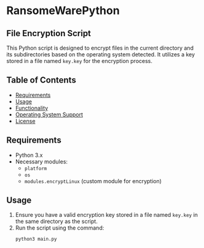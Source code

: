 # RansomeWarePython 


## File Encryption Script

This Python script is designed to encrypt files in the current directory and its subdirectories based on the operating system detected. It utilizes a key stored in a file named `key.key` for the encryption process.

## Table of Contents

- [Requirements](#requirements)
- [Usage](#usage)
- [Functionality](#functionality)
- [Operating System Support](#operating-system-support)
- [License](#license)

## Requirements

- Python 3.x
- Necessary modules:
  - `platform`
  - `os`
  - `modules.encryptLinux` (custom module for encryption)

## Usage

1. Ensure you have a valid encryption key stored in a file named `key.key` in the same directory as the script.
2. Run the script using the command:
   ```bash
   python3 main.py

